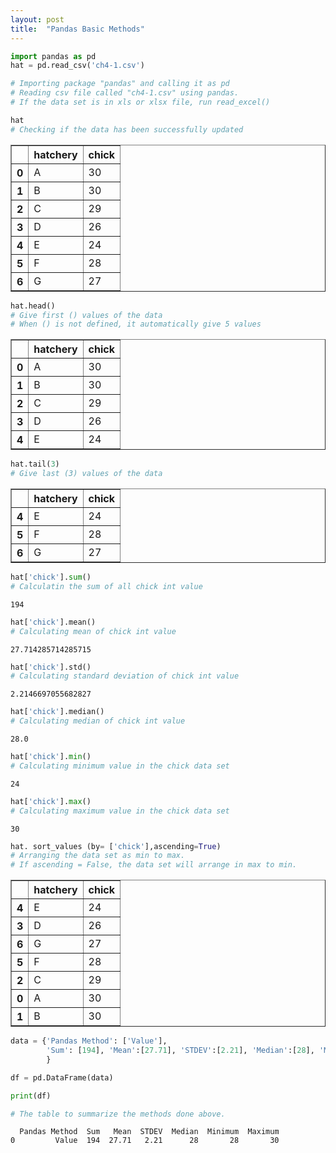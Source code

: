 ```yaml
---
layout: post
title:  "Pandas Basic Methods"
---
```

```python
import pandas as pd
hat = pd.read_csv('ch4-1.csv')

# Importing package "pandas" and calling it as pd
# Reading csv file called "ch4-1.csv" using pandas.
# If the data set is in xls or xlsx file, run read_excel()
```


```python
hat
# Checking if the data has been successfully updated
```




<div>
<style scoped>
    .dataframe tbody tr th:only-of-type {
        vertical-align: middle;
    }

    .dataframe tbody tr th {
        vertical-align: top;
    }

    .dataframe thead th {
        text-align: right;
    }
</style>
<table border="1" class="dataframe">
  <thead>
    <tr style="text-align: right;">
      <th></th>
      <th>hatchery</th>
      <th>chick</th>
    </tr>
  </thead>
  <tbody>
    <tr>
      <th>0</th>
      <td>A</td>
      <td>30</td>
    </tr>
    <tr>
      <th>1</th>
      <td>B</td>
      <td>30</td>
    </tr>
    <tr>
      <th>2</th>
      <td>C</td>
      <td>29</td>
    </tr>
    <tr>
      <th>3</th>
      <td>D</td>
      <td>26</td>
    </tr>
    <tr>
      <th>4</th>
      <td>E</td>
      <td>24</td>
    </tr>
    <tr>
      <th>5</th>
      <td>F</td>
      <td>28</td>
    </tr>
    <tr>
      <th>6</th>
      <td>G</td>
      <td>27</td>
    </tr>
  </tbody>
</table>
</div>




```python
hat.head()
# Give first () values of the data
# When () is not defined, it automatically give 5 values
```




<div>
<style scoped>
    .dataframe tbody tr th:only-of-type {
        vertical-align: middle;
    }

    .dataframe tbody tr th {
        vertical-align: top;
    }

    .dataframe thead th {
        text-align: right;
    }
</style>
<table border="1" class="dataframe">
  <thead>
    <tr style="text-align: right;">
      <th></th>
      <th>hatchery</th>
      <th>chick</th>
    </tr>
  </thead>
  <tbody>
    <tr>
      <th>0</th>
      <td>A</td>
      <td>30</td>
    </tr>
    <tr>
      <th>1</th>
      <td>B</td>
      <td>30</td>
    </tr>
    <tr>
      <th>2</th>
      <td>C</td>
      <td>29</td>
    </tr>
    <tr>
      <th>3</th>
      <td>D</td>
      <td>26</td>
    </tr>
    <tr>
      <th>4</th>
      <td>E</td>
      <td>24</td>
    </tr>
  </tbody>
</table>
</div>




```python
hat.tail(3)
# Give last (3) values of the data
```




<div>
<style scoped>
    .dataframe tbody tr th:only-of-type {
        vertical-align: middle;
    }

    .dataframe tbody tr th {
        vertical-align: top;
    }

    .dataframe thead th {
        text-align: right;
    }
</style>
<table border="1" class="dataframe">
  <thead>
    <tr style="text-align: right;">
      <th></th>
      <th>hatchery</th>
      <th>chick</th>
    </tr>
  </thead>
  <tbody>
    <tr>
      <th>4</th>
      <td>E</td>
      <td>24</td>
    </tr>
    <tr>
      <th>5</th>
      <td>F</td>
      <td>28</td>
    </tr>
    <tr>
      <th>6</th>
      <td>G</td>
      <td>27</td>
    </tr>
  </tbody>
</table>
</div>




```python
hat['chick'].sum()
# Calculatin the sum of all chick int value
```




    194




```python
hat['chick'].mean()
# Calculating mean of chick int value
```




    27.714285714285715




```python
hat['chick'].std()
# Calculating standard deviation of chick int value
```




    2.2146697055682827




```python
hat['chick'].median()
# Calculating median of chick int value
```




    28.0




```python
hat['chick'].min()
# Calculating minimum value in the chick data set
```




    24




```python
hat['chick'].max()
# Calculating maximum value in the chick data set
```




    30




```python
hat. sort_values (by= ['chick'],ascending=True)
# Arranging the data set as min to max.
# If ascending = False, the data set will arrange in max to min.
```




<div>
<style scoped>
    .dataframe tbody tr th:only-of-type {
        vertical-align: middle;
    }

    .dataframe tbody tr th {
        vertical-align: top;
    }

    .dataframe thead th {
        text-align: right;
    }
</style>
<table border="1" class="dataframe">
  <thead>
    <tr style="text-align: right;">
      <th></th>
      <th>hatchery</th>
      <th>chick</th>
    </tr>
  </thead>
  <tbody>
    <tr>
      <th>4</th>
      <td>E</td>
      <td>24</td>
    </tr>
    <tr>
      <th>3</th>
      <td>D</td>
      <td>26</td>
    </tr>
    <tr>
      <th>6</th>
      <td>G</td>
      <td>27</td>
    </tr>
    <tr>
      <th>5</th>
      <td>F</td>
      <td>28</td>
    </tr>
    <tr>
      <th>2</th>
      <td>C</td>
      <td>29</td>
    </tr>
    <tr>
      <th>0</th>
      <td>A</td>
      <td>30</td>
    </tr>
    <tr>
      <th>1</th>
      <td>B</td>
      <td>30</td>
    </tr>
  </tbody>
</table>
</div>




```python
data = {'Pandas Method': ['Value'],
        'Sum': [194], 'Mean':[27.71], 'STDEV':[2.21], 'Median':[28], 'Minimum':[28], 'Maximum':[30]
        }

df = pd.DataFrame(data)

print(df)

# The table to summarize the methods done above.
```

      Pandas Method  Sum   Mean  STDEV  Median  Minimum  Maximum
    0         Value  194  27.71   2.21      28       28       30



```python

```
